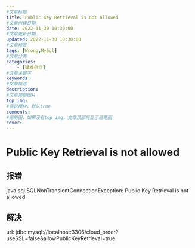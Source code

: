 ```yaml
---
#文章标题
title: Public Key Retrieval is not allowed
#文章创建日期
date: 2022-11-30 10:30:00
#文章更新日期
updated: 2022-11-30 10:30:00
#文章标签
tags: [Wrong,MySql] 
#文章分类
categories: 
	- [疑难杂症]
#文章关键字
keywords: 
#文章描述
description: 
#文章顶部图片
top_img: 
#评论模块，默认true
comments: 
#缩略图，如果没有top_img，文章顶部将显示缩略图
cover:
---
```




# Public Key Retrieval is not allowed

## 报错



java.sql.SQLNonTransientConnectionException: Public Key Retrieval is not allowed



## 解决



url: jdbc:mysql://localhost:3306/cloud_order?useSSL=false&allowPublicKeyRetrieval=true

